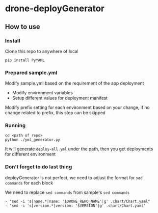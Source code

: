 # drone-deployGenerator

## How to use

### Install

Clone this repo to anywhere of local

`pip install PyYAML`

### Prepared sample.yml
Modify sample.yml based on the requirement of the app deployment
- Modify environment variables
- Setup different values for deployment manifest

Modify prefix setting for each environment based on your change, if no change related to prefix, this step can be skipped

### Running

```
cd <path of repo>
python ./yml_generator.py
```

It will generate `deploy-all.yml` under the path, then you get deployments for different environment

### Don't forget to do last thing
deployGenerator is not perfect, we need to adjust the format for `sed commands` for each block

We need to replace `sed commands` from sample's `sed commands`
```
- "sed -i 's|name.*|name: '$DRONE_REPO_NAME'|g' .chart/Chart.yaml"
- "sed -i 's|version.*|version: '$VERSION'|g' .chart/Chart.yaml"
```



